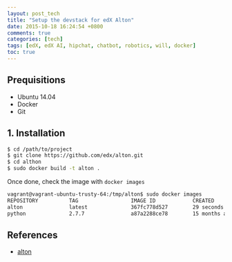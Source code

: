 ```yaml
---
layout: post_tech
title: "Setup the devstack for edX Alton"
date: 2015-10-18 16:24:54 +0800
comments: true
categories: [tech]
tags: [edX, edX AI, hipchat, chatbot, robotics, will, docker]
toc: true
---
```


## Prequisitions

- Ubuntu 14.04
- Docker
- Git

## 1. Installation 

```bash
$ cd /path/to/project
$ git clone https://github.com/edx/alton.git
$ cd althon
$ sudo docker build -t alton .
```

Once done, check the image with `docker images`

```bash
vagrant@vagrant-ubuntu-trusty-64:/tmp/alton$ sudo docker images
REPOSITORY          TAG                 IMAGE ID            CREATED             VIRTUAL SIZE
alton               latest              367fc778d527        29 seconds ago      1.084 GB
python              2.7.7               a87a2288ce78        15 months ago       1.043 GB
```

## References

- [alton](https://github.com/edx/alton)
